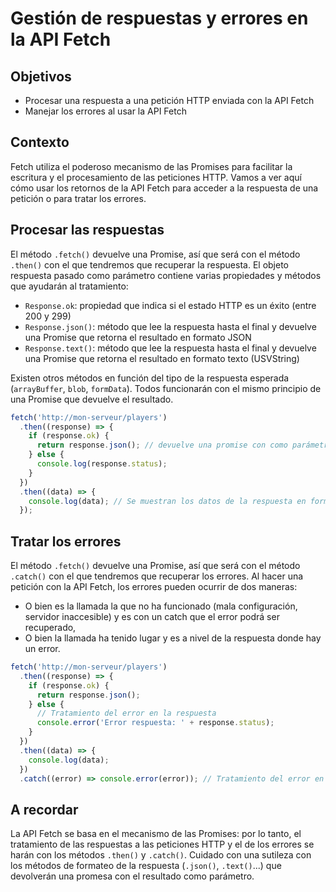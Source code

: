 # Gestión de respuestas y errores en la API Fetch

## Objetivos

- Procesar una respuesta a una petición HTTP enviada con la API Fetch
- Manejar los errores al usar la API Fetch

## Contexto

Fetch utiliza el poderoso mecanismo de las Promises para facilitar la escritura y el procesamiento de las peticiones HTTP. Vamos a ver aquí cómo usar los retornos de la API Fetch para acceder a la respuesta de una petición o para tratar los errores.

## Procesar las respuestas

El método `.fetch()` devuelve una Promise, así que será con el método `.then()` con el que tendremos que recuperar la respuesta. El objeto respuesta pasado como parámetro contiene varias propiedades y métodos que ayudarán al tratamiento:

- `Response.ok`: propiedad que indica si el estado HTTP es un éxito (entre 200 y 299)
- `Response.json()`: método que lee la respuesta hasta el final y devuelve una Promise que retorna el resultado en formato JSON
- `Response.text()`: método que lee la respuesta hasta el final y devuelve una Promise que retorna el resultado en formato texto (USVString)

Existen otros métodos en función del tipo de la respuesta esperada (`arrayBuffer`, `blob`, `formData`). Todos funcionarán con el mismo principio de una Promise que devuelve el resultado.

```javascript
fetch('http://mon-serveur/players')
  .then((response) => {
    if (response.ok) {
      return response.json(); // devuelve una promise con como parámetro la respuesta en formato json
    } else {
      console.log(response.status);
    }
  })
  .then((data) => {
    console.log(data); // Se muestran los datos de la respuesta en formato JSON
  });
```

## Tratar los errores

El método `.fetch()` devuelve una Promise, así que será con el método `.catch()` con el que tendremos que recuperar los errores. Al hacer una petición con la API Fetch, los errores pueden ocurrir de dos maneras:

- O bien es la llamada la que no ha funcionado (mala configuración, servidor inaccesible) y es con un catch que el error podrá ser recuperado,
- O bien la llamada ha tenido lugar y es a nivel de la respuesta donde hay un error.

```javascript
fetch('http://mon-serveur/players')
  .then((response) => {
    if (response.ok) {
      return response.json();
    } else {
      // Tratamiento del error en la respuesta
      console.error('Error respuesta: ' + response.status);
    }
  })
  .then((data) => {
    console.log(data);
  })
  .catch((error) => console.error(error)); // Tratamiento del error en la llamada
```

## A recordar

La API Fetch se basa en el mecanismo de las Promises: por lo tanto, el tratamiento de las respuestas a las peticiones HTTP y el de los errores se harán con los métodos `.then()` y `.catch()`. Cuidado con una sutileza con los métodos de formateo de la respuesta (`.json()`, `.text()`...) que devolverán una promesa con el resultado como parámetro.